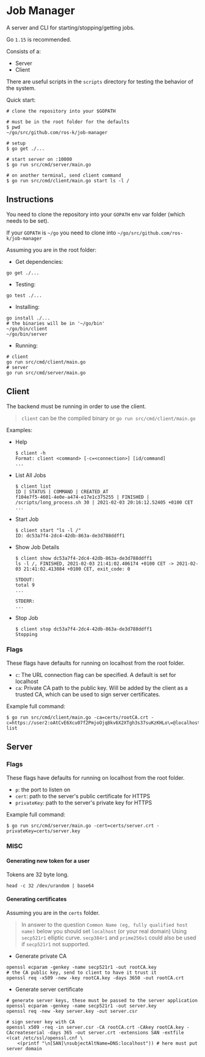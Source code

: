 # Job Manager

A server and CLI for starting/stopping/getting jobs.

Go `1.15` is recommended.

Consists of a:

- Server
- Client

There are useful scripts in the `scripts` directory for testing the behavior of the system.

Quick start:
```shell
# clone the repository into your $GOPATH

# must be in the root folder for the defaults
$ pwd 
~/go/src/github.com/ros-k/job-manager

# setup
$ go get ./...

# start server on :10000
$ go run src/cmd/server/main.go 

# on another terminal, send client command
$ go run src/cmd/client/main.go start ls -l /
```

## Instructions

You need to clone the repository into your `GOPATH` env var folder (which needs to be set).

If your `GOPATH` is `~/go` you need to clone into `~/go/src/github.com/ros-k/job-manager`

Assuming you are in the root folder:

- Get dependencies:
```shell
go get ./...
```

- Testing: 
```shell
go test ./...
```

- Installing:
```shell
go install ./...
# the binaries will be in '~/go/bin'
~/go/bin/client
~/go/bin/server
```

- Running:
```shell
# client
go run src/cmd/client/main.go
# server
go run src/cmd/server/main.go
```

## Client

The backend must be running in order to use the client.

> `client` can be the compiled binary or `go run src/cmd/client/main.go`

Examples:
- Help
  ```shell
  $ client -h
  Format: client <command> [-c=<connection>] [id/command]
  ...
  ```

- List All Jobs
  ```shell
  $ client list 
  ID | STATUS | COMMAND | CREATED_AT
  f104e7f5-4601-4e0e-a474-e17e1c375255 | FINISHED | /scripts/long_process.sh 30 | 2021-02-03 20:16:12.52405 +0100 CET
  ...
  ```

- Start Job
  ```shell
  $ client start "ls -l /" 
  ID: dc53a7f4-2dc4-42db-863a-de3d788ddff1
  ```

- Show Job Details
  ```shell
  $ client show dc53a7f4-2dc4-42db-863a-de3d788ddff1
  ls -l /, FINISHED, 2021-02-03 21:41:02.406174 +0100 CET -> 2021-02-03 21:41:02.413084 +0100 CET, exit_code: 0

  STDOUT:
  total 9
  ...

  STDERR:
  ...
  ```

- Stop Job
  ```shell
  $ client stop dc53a7f4-2dc4-42db-863a-de3d788ddff1
  Stopping
  ```

### Flags

These flags have defaults for running on localhost from the root folder.

- `c`: The URL connection flag can be specified. A default is set for localhost
- `ca`: Private CA path to the public key. Will be added by the client as a trusted CA, which can be used to sign server certificates.

Example full command:
```shell
$ go run src/cmd/client/main.go -ca=certs/rootCA.crt -c=https://user2:oAtCvE6Xcu07f2PmjoOjq8kv6X2XTgh3s37suKzKHLo\=@localhost:10000 list
```

## Server

### Flags

These flags have defaults for running on localhost from the root folder.

- `p`: the port to listen on
- `cert`: path to the server's public certificate for HTTPS
- `privateKey`: path to the server's private key for HTTPS

Example full command:
```shell
$ go run src/cmd/server/main.go -cert=certs/server.crt -privateKey=certs/server.key
```

### MISC

#### Generating new token for a user

Tokens are 32 byte long.

```shell
head -c 32 /dev/urandom | base64
```

#### Generating certificates

Assuming you are in the `certs` folder.

> In answer to the question `Common Name (eg, fully qualified host name)` below you should set `localhost` (or your real domain)
> Using `secp521r1` elliptic curve. `secp384r1` and `prime256v1` could also be used if `secp521r1` not supported.

- Generate private CA

```shell
openssl ecparam -genkey -name secp521r1 -out rootCA.key
# the CA public key, send to client to have it trust it
openssl req -x509 -new -key rootCA.key -days 3650 -out rootCA.crt
```

- Generate server certificate

```shell
# generate server keys, these must be passed to the server application
openssl ecparam -genkey -name secp521r1 -out server.key
openssl req -new -key server.key -out server.csr

# sign server key with CA
openssl x509 -req -in server.csr -CA rootCA.crt -CAkey rootCA.key -CAcreateserial -days 365 -out server.crt -extensions SAN -extfile <(cat /etc/ssl/openssl.cnf \
    <(printf "\n[SAN]\nsubjectAltName=DNS:localhost")) # here must put server domain
```
